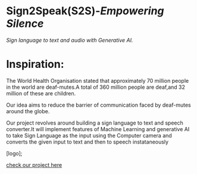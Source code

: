 
# **Sign2Speak(S2S)**-*Empowering Silence*
*Sign language to text and audio with Generative AI.*

# Inspiration:

The World Health Organisation stated that approximately 70 million people in the world are deaf-mutes.A total of 360 million people are deaf,and 32 million of these are children.
   
 Our idea aims to reduce the barrier of  communication faced by deaf-mutes around the globe.
 
 Our project revolves around building a sign language to text and speech converter.It will implement features of Machine Learning and generative AI to take Sign Language as the input using the Computer camera and converts the given input to text and then to speech instataneously
 
[logo]; 

[check our project here](https://github.com/jessmathews/LinguaMotion/projects?query=is%3Aopen)










